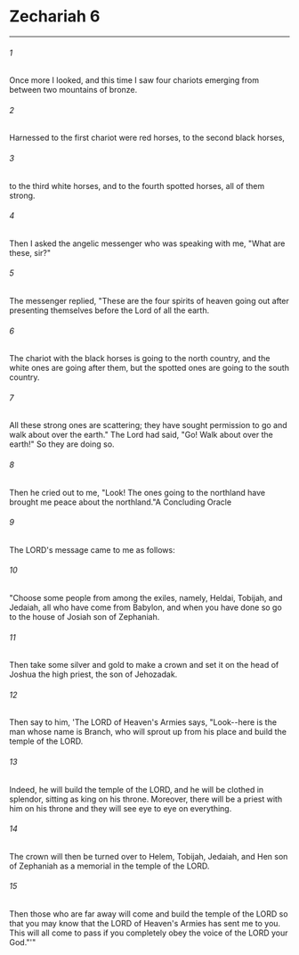# Zechariah 6
***



###### 1 
Once more I looked, and this time I saw four chariots emerging from between two mountains of bronze. 

###### 2 
Harnessed to the first chariot were red horses, to the second black horses, 

###### 3 
to the third white horses, and to the fourth spotted horses, all of them strong. 

###### 4 
Then I asked the angelic messenger who was speaking with me, "What are these, sir?" 

###### 5 
The messenger replied, "These are the four spirits of heaven going out after presenting themselves before the Lord of all the earth. 

###### 6 
The chariot with the black horses is going to the north country, and the white ones are going after them, but the spotted ones are going to the south country. 

###### 7 
All these strong ones are scattering; they have sought permission to go and walk about over the earth." The Lord had said, "Go! Walk about over the earth!" So they are doing so. 

###### 8 
Then he cried out to me, "Look! The ones going to the northland have brought me peace about the northland."A Concluding Oracle 

###### 9 
The LORD's message came to me as follows: 

###### 10 
"Choose some people from among the exiles, namely, Heldai, Tobijah, and Jedaiah, all who have come from Babylon, and when you have done so go to the house of Josiah son of Zephaniah. 

###### 11 
Then take some silver and gold to make a crown and set it on the head of Joshua the high priest, the son of Jehozadak. 

###### 12 
Then say to him, 'The LORD of Heaven's Armies says, "Look--here is the man whose name is Branch, who will sprout up from his place and build the temple of the LORD. 

###### 13 
Indeed, he will build the temple of the LORD, and he will be clothed in splendor, sitting as king on his throne. Moreover, there will be a priest with him on his throne and they will see eye to eye on everything. 

###### 14 
The crown will then be turned over to Helem, Tobijah, Jedaiah, and Hen son of Zephaniah as a memorial in the temple of the LORD. 

###### 15 
Then those who are far away will come and build the temple of the LORD so that you may know that the LORD of Heaven's Armies has sent me to you. This will all come to pass if you completely obey the voice of the LORD your God."'"
